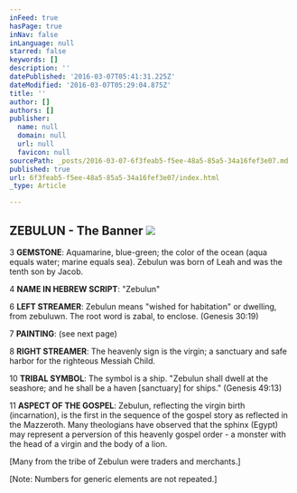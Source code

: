 ```yaml
---
inFeed: true
hasPage: true
inNav: false
inLanguage: null
starred: false
keywords: []
description: ''
datePublished: '2016-03-07T05:41:31.225Z'
dateModified: '2016-03-07T05:29:04.875Z'
title: ''
author: []
authors: []
publisher:
  name: null
  domain: null
  url: null
  favicon: null
sourcePath: _posts/2016-03-07-6f3feab5-f5ee-48a5-85a5-34a16fef3e07.md
published: true
url: 6f3feab5-f5ee-48a5-85a5-34a16fef3e07/index.html
_type: Article

---
```

## ZEBULUN - The Banner     ![](https://the-grid-user-content.s3-us-west-2.amazonaws.com/98d216a0-7ef2-47e1-998b-72912fe5d7f1.jpg)

3     **GEMSTONE**: Aquamarine, blue-green; the color of the ocean (aqua equals water; marine
equals sea). Zebulun was born of Leah and was the tenth son by Jacob.

4     **NAME IN HEBREW SCRIPT**: "Zebulun"

6     **LEFT STREAMER**: Zebulun means "wished for habitation" or dwelling, from zebuluwn. The
root word is zabal, to enclose. (Genesis 30:19)

7     **PAINTING**: (see next page)

8     **RIGHT STREAMER**: The heavenly sign is the virgin; a sanctuary and safe harbor for the
righteous Messiah Child.

10   **TRIBAL SYMBOL**: The symbol is a ship. "Zebulun shall dwell at the seashore; and he shall
be a haven \[sanctuary\] for ships." (Genesis 49:13)

11    **ASPECT OF THE GOSPEL**: Zebulun, reflecting the virgin birth (incarnation), is the first in
the sequence of the gospel story as reflected in the Mazzeroth. Many theologians have
observed that the sphinx (Egypt) may
represent a perversion of this heavenly
gospel order - a monster with the head of
a virgin and the body of a lion.

\[Many from the tribe of Zebulun were
traders and merchants.\] 

\[Note: Numbers for generic elements are
not repeated.\]